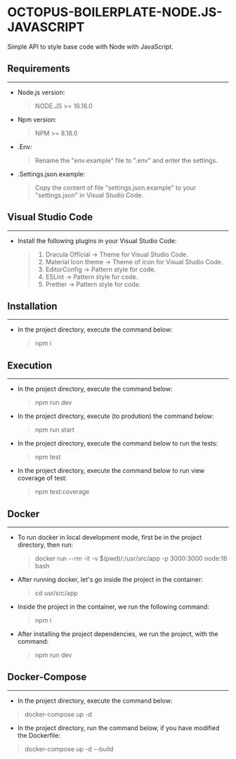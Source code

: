 # OCTOPUS-BOILERPLATE-NODE.JS-JAVASCRIPT

Simple API to style base code with Node with JavaScript.

## Requirements

---

- Node.js version:

  > NODE.JS >= 16.16.0

- Npm version:

  > NPM >= 8.18.0

- .Env:

  > Rename the "env.example" file to ".env" and enter the settings.

- .Settings.json.example:
  > Copy the content of file "settings.json.example" to your
  > "settings.json" in Visual Studio Code.

## Visual Studio Code

---

- Install the following plugins in your Visual Studio Code:

  > 1. Dracula Official -> Theme for Visual Studio Code.
  > 2. Material Icon theme -> Theme of icon for Visual Studio Code.
  > 3. EditorConfig -> Pattern style for code.
  > 4. ESLint -> Pattern style for code.
  > 5. Prettier -> Pattern style for code.

## Installation

---

- In the project directory, execute the command below:
  > npm i

## Execution

---

- In the project directory, execute the command below:

  > npm run dev

- In the project directory, execute (to prodution) the command below:

  > npm run start

- In the project directory, execute the command below to run the tests:

  > npm test

- In the project directory, execute the command below to run view coverage of test:
  > npm test:coverage

## Docker

---

- To run docker in local development mode, first be in the project directory, then run:

  > docker run --rm -it -v $(pwd)/:/usr/src/app -p 3000:3000 node:16 bash

- After running docker, let's go inside the project in the container:

  > cd usr/src/app

- Inside the project in the container, we run the following command:

  > npm i

- After installing the project dependencies, we run the project, with the command:

  > npm run dev

## Docker-Compose

---

- In the project directory, execute the command below:

> docker-compose up -d

- In the project directory, run the command below, if you have modified the Dockerfile:

> docker-compose up -d --build

